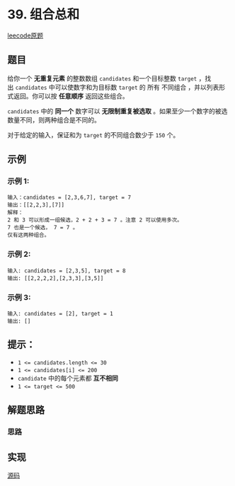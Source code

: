
# 39. 组合总和

[leecode原题](https://leetcode.cn/problems/combination-sum/)

## 题目
给你一个 **无重复元素** 的整数数组 `candidates` 和一个目标整数 `target` ，找出 `candidates` 中可以使数字和为目标数 `target` 的 所有 不同组合 ，并以列表形式返回。你可以按 **任意顺序** 返回这些组合。

`candidates` 中的 **同一个** 数字可以 **无限制重复被选取** 。如果至少一个数字的被选数量不同，则两种组合是不同的。 

对于给定的输入，保证和为 `target` 的不同组合数少于 `150` 个。

## 示例

### 示例 1:

```text
输入：candidates = [2,3,6,7], target = 7
输出：[[2,2,3],[7]]
解释：
2 和 3 可以形成一组候选，2 + 2 + 3 = 7 。注意 2 可以使用多次。
7 也是一个候选， 7 = 7 。
仅有这两种组合。
```

### 示例 2:

```text
输入: candidates = [2,3,5], target = 8
输出: [[2,2,2,2],[2,3,3],[3,5]]
```

### 示例 3:

```text
输入: candidates = [2], target = 1
输出: []
```

## 提示：
- `1 <= candidates.length <= 30`
- `1 <= candidates[i] <= 200`
- `candidate` 中的每个元素都 **互不相同**
- `1 <= target <= 500`

## 解题思路

### 思路

## 实现

[源码](./code/39-combination-sum/main.go)
```go

```
